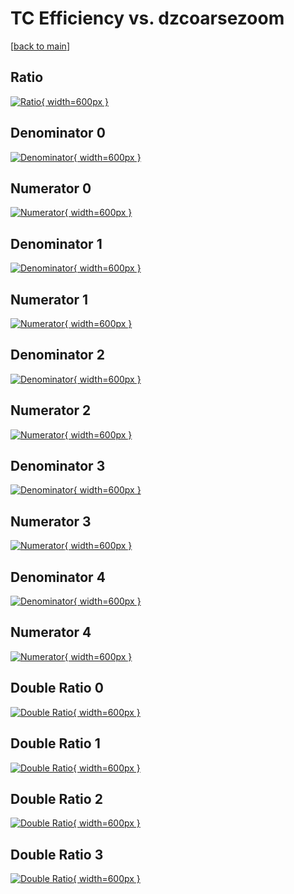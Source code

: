 # TC Efficiency vs. dzcoarsezoom

[[back to main](./)]



## Ratio

[![Ratio](../mtv/var/TC_xtr_321_-1_eff_dzcoarsezoom.png){ width=600px }](../mtv/var/TC_xtr_321_-1_eff_dzcoarsezoom.pdf)

## Denominator 0

[![Denominator](../mtv/den/TC_xtr_321_-1_eff_dzcoarsezoom_den0.png){ width=600px }](../mtv/den/TC_xtr_321_-1_eff_dzcoarsezoom_den0.pdf)

## Numerator 0

[![Numerator](../mtv/num/TC_xtr_321_-1_eff_dzcoarsezoom_num0.png){ width=600px }](../mtv/num/TC_xtr_321_-1_eff_dzcoarsezoom_num0.pdf)

## Denominator 1

[![Denominator](../mtv/den/TC_xtr_321_-1_eff_dzcoarsezoom_den1.png){ width=600px }](../mtv/den/TC_xtr_321_-1_eff_dzcoarsezoom_den1.pdf)

## Numerator 1

[![Numerator](../mtv/num/TC_xtr_321_-1_eff_dzcoarsezoom_num1.png){ width=600px }](../mtv/num/TC_xtr_321_-1_eff_dzcoarsezoom_num1.pdf)

## Denominator 2

[![Denominator](../mtv/den/TC_xtr_321_-1_eff_dzcoarsezoom_den2.png){ width=600px }](../mtv/den/TC_xtr_321_-1_eff_dzcoarsezoom_den2.pdf)

## Numerator 2

[![Numerator](../mtv/num/TC_xtr_321_-1_eff_dzcoarsezoom_num2.png){ width=600px }](../mtv/num/TC_xtr_321_-1_eff_dzcoarsezoom_num2.pdf)

## Denominator 3

[![Denominator](../mtv/den/TC_xtr_321_-1_eff_dzcoarsezoom_den3.png){ width=600px }](../mtv/den/TC_xtr_321_-1_eff_dzcoarsezoom_den3.pdf)

## Numerator 3

[![Numerator](../mtv/num/TC_xtr_321_-1_eff_dzcoarsezoom_num3.png){ width=600px }](../mtv/num/TC_xtr_321_-1_eff_dzcoarsezoom_num3.pdf)

## Denominator 4

[![Denominator](../mtv/den/TC_xtr_321_-1_eff_dzcoarsezoom_den4.png){ width=600px }](../mtv/den/TC_xtr_321_-1_eff_dzcoarsezoom_den4.pdf)

## Numerator 4

[![Numerator](../mtv/num/TC_xtr_321_-1_eff_dzcoarsezoom_num4.png){ width=600px }](../mtv/num/TC_xtr_321_-1_eff_dzcoarsezoom_num4.pdf)

## Double Ratio 0

[![Double Ratio](../mtv/ratio/TC_xtr_321_-1_eff_dzcoarsezoom_ratio0.png){ width=600px }](../mtv/ratio/TC_xtr_321_-1_eff_dzcoarsezoom_ratio0.pdf)

## Double Ratio 1

[![Double Ratio](../mtv/ratio/TC_xtr_321_-1_eff_dzcoarsezoom_ratio1.png){ width=600px }](../mtv/ratio/TC_xtr_321_-1_eff_dzcoarsezoom_ratio1.pdf)

## Double Ratio 2

[![Double Ratio](../mtv/ratio/TC_xtr_321_-1_eff_dzcoarsezoom_ratio2.png){ width=600px }](../mtv/ratio/TC_xtr_321_-1_eff_dzcoarsezoom_ratio2.pdf)

## Double Ratio 3

[![Double Ratio](../mtv/ratio/TC_xtr_321_-1_eff_dzcoarsezoom_ratio3.png){ width=600px }](../mtv/ratio/TC_xtr_321_-1_eff_dzcoarsezoom_ratio3.pdf)

